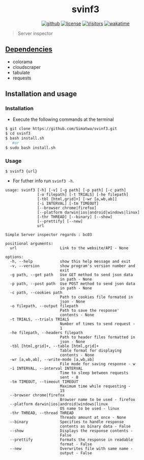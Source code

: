 <h1 align="Center">svinf3</h1>
<p align="center">
<a href='#'><img src="https://img.shields.io/static/v1?logo=github&label=Github&message=Passing&color=green" alt="github" /></a>
<a href='LICENSE'><img src='https://img.shields.io/static/v1?logo=MIT&label=License&message=MIT&color=purple' alt='license'/></a>
<a href='#'><img  src='https://visitor-badge.glitch.me/badge?page_id=Simatwa.svinf3&left_color=red&right_color=green' alt='Visitors'/></a>
<a href="https://wakatime.com/badge/github/Simatwa/svinf3"><img src="https://wakatime.com/badge/github/Simatwa/svinf3.svg" alt="wakatime"></a>
</p>

> Server inspector
## [Dependencies](requirements.txt)

- colorama
- cloudscraper
- tabulate
- requests

## Installation and usage

### Installation

- Execute the following commands at the terminal 

```bash
$ git clone https://github.com/Simatwa/svinf3.git
$ cd svinf3
$ bash install.sh 
   #or
$ sudo bash install.sh
```

### Usage

`$ svinf3 {url}`

- For futher info run `svinf3 -h`.

```
usage: svinf3 [-h] [-v] [-g path] [-p path] [-c path]
              [-o filepath] [-t TRIALS] [-he filepath]
              [-tbl [html,grid]+] [-wr [a,wb,ab]]
              [-i INTERVAL] [-tm TIMEOUT]
              [--browser chrome|firefox]
              [--platform darwin|ios|android|windows|linux]
              [-thr THREAD] [--binary] [--show]
              [--prettify] [--new]
              url

Simple Server inspector regards : bc03

positional arguments:
  url                   Link to the website/API - None

options:
  -h, --help            show this help message and exit
  -v, --version         show program's version number and
                        exit
  -g path, --get path   Use GET method to send json data
                        in path - None
  -p path, --post path  Use POST method to send json data
                        in path - None
  -c path, --cookies path
                        Path to cookies file formated in
                        json - None
  -o filepath, --output filepath
                        Path to save the response'
                        contents - None
  -t TRIALS, --trials TRIALS
                        Number of times to send request -
                        1
  -he filepath, --headers filepath
                        Path to header files formatted in
                        json - None
  -tbl [html,grid]+, --table [html,grid]+
                        Table format for displaying
                        contents - None
  -wr [a,wb,ab], --write-mode [a,wb,ab]
                        File mode for saving response - w
  -i INTERVAL, --interval INTERVAL
                        Time to sleep between requests
                        sent - 0
  -tm TIMEOUT, --timeout TIMEOUT
                        Maximum time while requesting -
                        15
  --browser chrome|firefox
                        Browser name to be used - firefox
  --platform darwin|ios|android|windows|linux
                        OS name to be used - linux
  -thr THREAD, --thread THREAD
                        Threads amount at once - None
  --binary              Specifies to handle response
                        contents as binary data - False
  --show                Displays the response contents -
                        False
  --prettify            Formats the response in readable
                        format - False
  --new                 Overwrites file with same name -
                        output - False 
  ```
